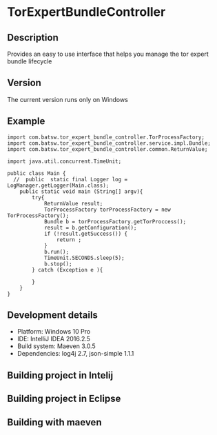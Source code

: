 # TorExpertBundleController
## Description
Provides an easy to use interface that helps you manage the tor expert bundle lifecycle

## Version
The current version runs only on Windows 

## Example 

```
import com.batsw.tor_expert_bundle_controller.TorProcessFactory;
import com.batsw.tor_expert_bundle_controller.service.impl.Bundle;
import com.batsw.tor_expert_bundle_controller.common.ReturnValue;

import java.util.concurrent.TimeUnit;

public class Main {
  //  public  static final Logger log = LogManager.getLogger(Main.class);
    public static void main (String[] argv){
        try{
            ReturnValue result;
            TorProcessFactory torProcessFactory = new TorProcessFactory();
            Bundle b = torProcessFactory.getTorProccess();
            result = b.getConfiguration();
            if (!result.getSuccess()) {
                return ;
            }
            b.run();
            TimeUnit.SECONDS.sleep(5);
            b.stop();
        } catch (Exception e ){
   
        }
    }
}
```
## Development details
- Platform: Windows 10 Pro 
- IDE: IntelliJ IDEA 2016.2.5
- Build system: Maeven 3.0.5
- Dependencies: log4j 2.7, json-simple 1.1.1 

## Building project in Intelij
## Building project in Eclipse
## Building with maeven
